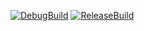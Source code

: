 [![DebugBuild](https://github.com/nakanuma/GE3/actions/workflows/DebugBuild.yml/badge.svg)](https://github.com/nakanuma/GE3/actions/workflows/DebugBuild.yml)
[![ReleaseBuild](https://github.com/nakanuma/GE3/actions/workflows/ReleaseBuild.yml/badge.svg)](https://github.com/nakanuma/GE3/actions/workflows/ReleaseBuild.yml)
